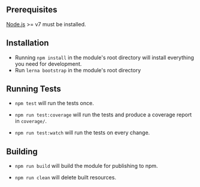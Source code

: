 ## Prerequisites

[Node.js](http://nodejs.org/) >= v7 must be installed.

## Installation

- Running `npm install` in the module's root directory will install everything you need for development.
- Run `lerna bootstrap` in the module's root directory

## Running Tests

- `npm test` will run the tests once.

- `npm run test:coverage` will run the tests and produce a coverage report in `coverage/`.

- `npm run test:watch` will run the tests on every change.

## Building

- `npm run build` will build the module for publishing to npm.

- `npm run clean` will delete built resources.
